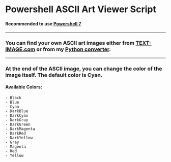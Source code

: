 # Powershell ASCII Art Viewer Script
#### Recommended to use [Powershell 7](https://github.com/PowerShell/PowerShell#get-powershell)
---

### You can find your own ASCII art images either from [TEXT-IMAGE.com](https://www.text-image.com/convert/ascii.html) or from my [Python converter](https://github.com/peyton-brown/ASCII-Art-Generator).

---

### At the end of the ASCII image, you can change the color of the image itself. The default color is Cyan.
#### Available Colors:
    - Black
    - Blue
    - Cyan
    - DarkBlue
    - DarkCyan
    - DarkGray
    - DarkGreen
    - DarkMagenta
    - DarkRed
    - DarkYellow
    - Gray
    - Magenta
    - Red
    - Yellow
